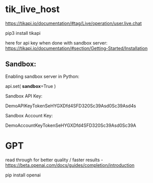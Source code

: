 # tik_live_host

https://tikapi.io/documentation/#tag/Live/operation/user.live.chat

pip3 install tikapi

here for api key when done with sandbox server:  https://tikapi.io/documentation/#section/Getting-Started/Installation

## Sandbox:

Enabling sandbox server in Python:

api.set(
    __sandbox__=True
)

Sandbox API Key:

DemoAPIKeyTokenSeHYGXDfd4SFD320Sc39Asd0Sc39Asd4s

Sandbox Account Key:

DemoAccountKeyTokenSeHYGXDfd4SFD320Sc39Asd0Sc39A


# GPT

read through for better quality / faster results - https://beta.openai.com/docs/guides/completion/introduction

pip install openai


